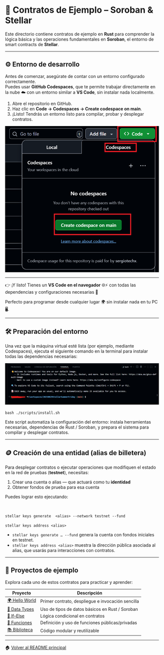 # 🧩 Contratos de Ejemplo – Soroban & Stellar

Este directorio contiene contratos de ejemplo en **Rust** para comprender la lógica básica y las operaciones fundamentales en **Soroban**, el entorno de smart contracts de **Stellar**.

---

## ⚙️ Entorno de desarrollo

Antes de comenzar, asegúrate de contar con un entorno configurado correctamente.  
Puedes usar **GitHub Codespaces**, que te permite trabajar directamente en la nube ☁️ con un entorno similar a **VS Code**, sin instalar nada localmente.

1. Abre el repositorio en GitHub.  
2. Haz clic en **Code → Codespaces → Create codespace on main**.  
3. ¡Listo! Tendrás un entorno listo para compilar, probar y desplegar contratos.

![](../images/codespaces.png)

---

  
👉 ¡Y listo! Tienes un **VS Code en el navegador** 🌐⚡ con todas las dependencias y configuraciones necesarias 🎯

Perfecto para programar desde cualquier lugar 🌍 sin instalar nada en tu PC 🖥️.

---

## 🛠️ Preparación del entorno
Una vez que la máquina virtual esté lista (por ejemplo, mediante Codespaces), ejecuta el siguiente comando en la terminal para instalar todas las dependencias necesarias:

![](../images/terminal1.png)

`bash ./scripts/install.sh`

Este script automatiza la configuración del entorno: instala herramientas necesarias, dependencias de Rust / Soroban, y prepara el sistema para compilar y desplegar contratos.

---
## 🪙 Creación de una entidad (alias de billetera)

Para desplegar contratos o ejecutar operaciones que modifiquen el estado en la red de pruebas (**testnet**), necesitas:

1. Crear una cuenta o alias — que actuará como tu **identidad**
2. Obtener fondos de prueba para esa cuenta

Puedes lograr esto ejecutando:

 

`stellar keys generate  <alias> --network testnet --fund `

`stellar keys address <alias>`

* `stellar keys generate … --fund` genera la cuenta con fondos iniciales en testnet.
* `stellar keys address <alias>` muestra la dirección pública asociada al alias, que usarás para interacciones con contratos.
---
## 🧪 Proyectos de ejemplo

Explora cada uno de estos contratos para practicar y aprender:

| Proyecto | Descripción |
|---|---|
| [🌍 Hello World](./hello-world/README.md) | Primer contrato, despliegue e invocación sencilla |
| [🔢 Data Types](./data-types/README.md) | Uso de tipos de datos básicos en Rust / Soroban |
| [🔀 If–Else](./ifelse/README.md) | Lógica condicional en contratos |
| [🧩 Funciones](./functions/README.md) | Definición y uso de funciones públicas/privadas |
| [📚 Biblioteca](./library/README.md) | Código modular y reutilizable |

---

🏠 [Volver al README principal](../README.md)  
